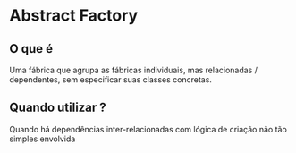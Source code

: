 # Abstract Factory

## O que é

Uma fábrica que agrupa as fábricas individuais, mas relacionadas / dependentes, sem especificar suas classes concretas.

## Quando utilizar ?

Quando há dependências inter-relacionadas com lógica de criação não tão simples envolvida
